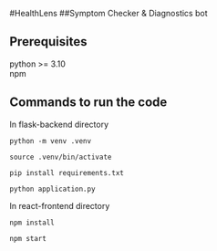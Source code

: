 #HealthLens
##Symptom Checker & Diagnostics bot
## Prerequisites
python >= 3.10 \
npm

## Commands to run the code

In flask-backend directory
```
python -m venv .venv

source .venv/bin/activate

pip install requirements.txt

python application.py
```

In react-frontend directory
```
npm install

npm start
```
